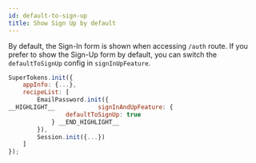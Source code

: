```yaml
---
id: default-to-sign-up
title: Show Sign Up by default
---
```

 
 By default, the Sign-In form is shown when accessing `/auth` route.
 If you prefer to show the Sign-Up form by default, you can switch the `defaultToSignUp` config in `signInUpFeature`.

<!--DOCUSAURUS_CODE_TABS-->
<!--ReactJS-->

```js
SuperTokens.init({
    appInfo: {...},
    recipeList: [
        EmailPassword.init({
__HIGHLIGHT__            signInAndUpFeature: {
                defaultToSignUp: true 
            } __END_HIGHLIGHT__
        }),
        Session.init({...})
    ]
});
```

<!--END_DOCUSAURUS_CODE_TABS-->